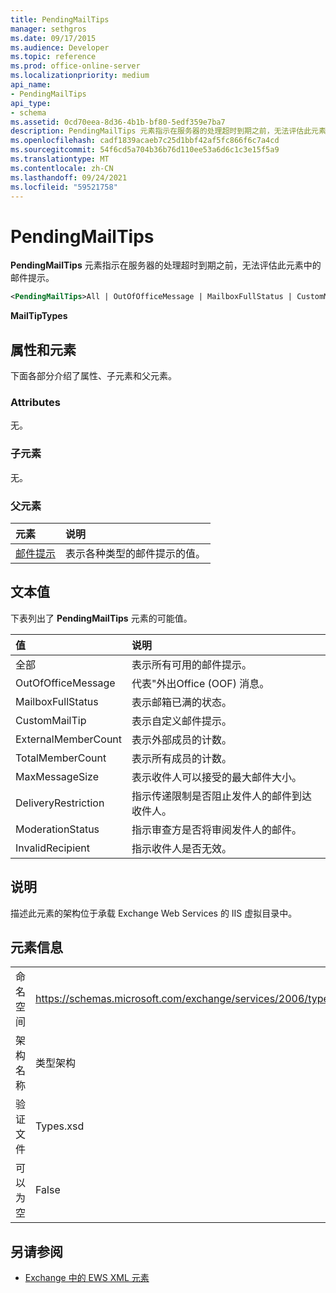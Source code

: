 ```yaml
---
title: PendingMailTips
manager: sethgros
ms.date: 09/17/2015
ms.audience: Developer
ms.topic: reference
ms.prod: office-online-server
ms.localizationpriority: medium
api_name:
- PendingMailTips
api_type:
- schema
ms.assetid: 0cd70eea-8d36-4b1b-bf80-5edf359e7ba7
description: PendingMailTips 元素指示在服务器的处理超时到期之前，无法评估此元素中的邮件提示。
ms.openlocfilehash: cadf1839acaeb7c25d1bbf42af5fc866f6c7a4cd
ms.sourcegitcommit: 54f6cd5a704b36b76d110ee53a6d6c1c3e15f5a9
ms.translationtype: MT
ms.contentlocale: zh-CN
ms.lasthandoff: 09/24/2021
ms.locfileid: "59521758"
---
```

# <a name="pendingmailtips"></a>PendingMailTips

**PendingMailTips** 元素指示在服务器的处理超时到期之前，无法评估此元素中的邮件提示。 
  
```XML
<PendingMailTips>All | OutOfOfficeMessage | MailboxFullStatus | CustomMailTip | ExternalMemberCount | TotalMemberCount | MaxMessageSize | DeliveryRestriction | ModerateStatus | InvalidRecipient</PendingMailTips>
```

 **MailTipTypes**
## <a name="attributes-and-elements"></a>属性和元素

下面各部分介绍了属性、子元素和父元素。
  
### <a name="attributes"></a>Attributes

无。
  
### <a name="child-elements"></a>子元素

无。
  
### <a name="parent-elements"></a>父元素

|**元素**|**说明**|
|:-----|:-----|
|[邮件提示](mailtips.md) <br/> |表示各种类型的邮件提示的值。  <br/> |
   
## <a name="text-value"></a>文本值

下表列出了 **PendingMailTips** 元素的可能值。 
  
|**值**|**说明**|
|:-----|:-----|
|全部  <br/> |表示所有可用的邮件提示。  <br/> |
|OutOfOfficeMessage  <br/> |代表"外出Office (OOF) 消息。  <br/> |
|MailboxFullStatus  <br/> |表示邮箱已满的状态。  <br/> |
|CustomMailTip  <br/> |表示自定义邮件提示。  <br/> |
|ExternalMemberCount  <br/> |表示外部成员的计数。  <br/> |
|TotalMemberCount  <br/> |表示所有成员的计数。  <br/> |
|MaxMessageSize  <br/> |表示收件人可以接受的最大邮件大小。  <br/> |
|DeliveryRestriction  <br/> |指示传递限制是否阻止发件人的邮件到达收件人。  <br/> |
|ModerationStatus  <br/> |指示审查方是否将审阅发件人的邮件。  <br/> |
|InvalidRecipient  <br/> |指示收件人是否无效。  <br/> |
   
## <a name="remarks"></a>说明

描述此元素的架构位于承载 Exchange Web Services 的 IIS 虚拟目录中。
  
## <a name="element-information"></a>元素信息

|||
|:-----|:-----|
|命名空间  <br/> |https://schemas.microsoft.com/exchange/services/2006/types  <br/> |
|架构名称  <br/> |类型架构  <br/> |
|验证文件  <br/> |Types.xsd  <br/> |
|可以为空  <br/> |False  <br/> |
   
## <a name="see-also"></a>另请参阅



- [Exchange 中的 EWS XML 元素](ews-xml-elements-in-exchange.md)

